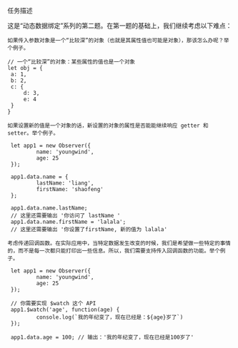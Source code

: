 任务描述

这是“动态数据绑定”系列的第二题。在第一题的基础上，我们继续考虑以下难点：

    如果传入参数对象是一个“比较深”的对象（也就是其属性值也可能是对象），那该怎么办呢？举个例子。

    // 一个“比较深”的对象：某些属性的值也是一个对象
    let obj = {
     a: 1,
     b: 2,
     c: {
         d: 3,
         e: 4
     }
    }

    如果设置新的值是一个对象的话，新设置的对象的属性是否能能继续响应 getter 和 setter。举个例子。

     let app1 = new Observer({
             name: 'youngwind',
             age: 25
     });

     app1.data.name = {
             lastName: 'liang',
             firstName: 'shaofeng'
     };

     app1.data.name.lastName;
     // 这里还需要输出 '你访问了 lastName '
     app1.data.name.firstName = 'lalala';
     // 这里还需要输出 '你设置了firstName, 新的值为 lalala'

    考虑传递回调函数。在实际应用中，当特定数据发生改变的时候，我们是希望做一些特定的事情的，而不是每一次都只能打印出一些信息。所以，我们需要支持传入回调函数的功能。举个例子。

     let app1 = new Observer({
             name: 'youngwind',
             age: 25
     });

     // 你需要实现 $watch 这个 API
     app1.$watch('age', function(age) {
             console.log(`我的年纪变了，现在已经是：${age}岁了`)
     });

     app1.data.age = 100; // 输出：'我的年纪变了，现在已经是100岁了'

